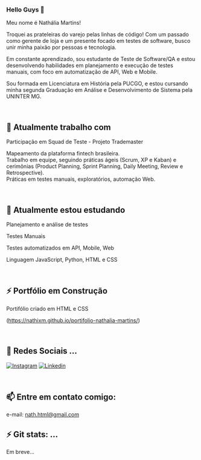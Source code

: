 
### Hello Guys 👋

Meu nome é Nathália Martins!

Troquei as prateleiras do varejo pelas linhas de código! ️Com um passado como gerente de loja e um presente focado em testes de software, busco unir minha paixão por pessoas e tecnologia.  

Em constante aprendizado, sou estudante de Teste de Software/QA e estou desenvolvendo habilidades em planejamento e execução de testes manuais, com foco em automatização de API, Web e Mobile.

Sou formada em Licenciatura em História pela PUCGO, e estou cursando minha segunda Graduação em Análise e Desenvolvimento de Sistema pela UNINTER MG.

<br>

## 🔭 Atualmente trabalho com 

Participação em Squad de Teste - Projeto Trademaster

Mapeamento da plataforma fintech brasileira.  
Trabalho em equipe, seguindo práticas ágeis (Scrum, XP e Kaban) e cerimônias (Product Planning, Sprint Planning, Daily Meeting, Review e Retrospective).  
Práticas em testes manuais, exploratórios, automação Web.

<br>

## 🌱 Atualmente estou estudando
Planejamento e análise de testes

Testes Manuais

Testes automatizados em API, Mobile, Web

Linguagem JavaScript, Python, HTML e CSS

<br>


## ⚡ Portfólio em Construção

Portifólio criado em HTML e CSS

(https://nathixm.github.io/portifolio-nathalia-martins/)

<br>

## 💬 Redes Sociais ...

[![Instagram](https://img.shields.io/badge/Instagram-E4405F?style=for-the-badge&logo=instagram&logoColor=white)](https://www.instagram.com/nathixm/)
[![Linkedin](https://img.shields.io/badge/LinkedIn-0077B5?style=for-the-badge&logo=linkedin&logoColor=white)](https://www.linkedin.com/in/nathixm/)

<br>

## 📫 Entre em contato comigo:
e-mail: nath.html@gmail.com
<br>

## ⚡ Git stats: ...

Em breve...
